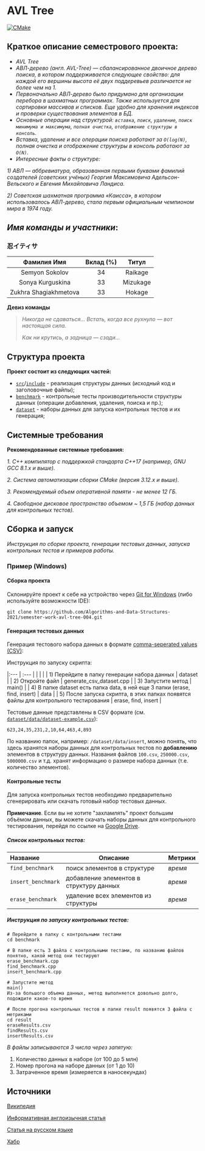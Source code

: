# AVL Tree

[![CMake](https://github.com/Algorithms-and-Data-Structures-2021/semester-work-avl-tree-004/actions/workflows/cmake.yml/badge.svg)](https://github.com/Algorithms-and-Data-Structures-2021/semester-work-avl-tree-004/actions/workflows/cmake.yml)

## Краткое описание семестрового проекта:

- _AVL Tree_
- _АВЛ-дерево (англ. AVL-Tree) — сбалансированное двоичное дерево поиска, в котором поддерживается следующее свойство: для каждой его вершины высота её двух поддеревьев различается не более чем на 1._
- _Первоначально АВЛ-дерево было придумано для организации перебора в шахматных программах. Также используется для сортировки массивов и списков. Еще удобно для хранения индексов и проверки существования элементов в БД._
- _Основные операции над структурой: `вставка`, `поиск`, `удаление`, `поиск минимума и максимума`, `полная очистка`, `отображение структуры в консоль`._
- _Вставка, удаление и все операции поиска работают за `O(log(N)`, полная очистка и отображение структуры в консоль работают за `O(N)`._
- _Интересные факты о структуре:_

_1) АВЛ — аббревиатура, образованная первыми буквами фамилий создателей (советских учёных) Георгия Максимовича Адельсон-Вельского и Евгения Михайловича Ландиса._

_2) Советская шахматная программа «Каисса», в котором использовалось АВЛ-дерево, стала первым официальным чемпионом мира в 1974 году._

## _Имя команды и участники_: 

### 忍イティサ

| Фамилия Имя           | Вклад (%) | Титул                 |
| :---:                 |   :---:   |  :---:                |
| Semyon Sokolov        | 34        |  Raikage              |
| Sonya Kurguskina      | 33        |  Mizukage             |
| Zukhra Shagiakhmetova | 33        |  Hokage               |

**Девиз команды**
> _Никогда не сдаваться... Встать, когда все рухнуло — вот настоящая сила._
>
> _Как ни крутись, а задница — сзади..._

## Структура проекта

**Проект состоит из следующих частей:**

- [`src`](src)/[`include`](include) - реализация структуры данных (исходный код и заголовочные файлы);
- [`benchmark`](benchmark) - контрольные тесты производительности структуры данных (операции добавления, удаления,
  поиска и пр.);
- [`dataset`](dataset) - наборы данных для запуска контрольных тестов и их генерация;

## Системные требования
**Рекомендованные системные требования:**

_1. С++ компилятор c поддержкой стандарта C++17 (например, _GNU GCC 8.1.x_ и выше)._

_2. Система автоматизации сборки _CMake_ (версия _3.12.x_ и выше)._

_3. Рекомендуемый объем оперативной памяти - не менее 12 ГБ._

_4. Свободное дисковое пространство объемом ~ 1,5 ГБ (набор данных для контрольных тестов)._

## Сборка и запуск

_Инструкция по сборке проекта, генерации тестовых данных, запуска контрольных тестов и примеров работы._

### Пример (Windows)

#### Сборка проекта

Склонируйте проект к себе на устройство через [Git for Windows](https://gitforwindows.org/) (либо используйте
возможности IDE):

```shell
git clone https://github.com/Algorithms-and-Data-Structures-2021/semester-work-avl-tree-004.git
```

#### Генерация тестовых данных

Генерация тестового набора данных в
формате [comma-seperated values (CSV)](https://en.wikipedia.org/wiki/Comma-separated_values):

Инструкция по запуску скрипта:

|:---                                                                                  | :---                         |
|                                                                                      |                              |
| 1) Перейдите в папку генерации набора данных                                         | dataset                      |
| 2) Откройте файл                                                                     | generate_csv_dataset.cpp     |
| 3) Запустите метод                                                                   | main()                       |
| 4) В папке dataset есть папка data, в ней еще 3 папки (erase, find, insert)          | data                         |
| 5) После запуска скрипта, в этих папках появятся файлы для контрольного тестирования | erase, find,    insert       |

Тестовые данные представлены в CSV формате (см.
[`dataset/data/dataset-example.csv`](dataset/data/dataset-example.csv)):

```csv
623,24,35,231,2,10,64,463,4,893
```

По названию папок, например: `/dataset/data/insert`, можно понять, что здесь хранятся наборы данных для контрольных тестов по
**добавлению** элементов в структуру данных. Названия файлов `100.csv`, `250000.csv`, `5000000.csv` и т.д. хранят информацию о размере набора данных (т.е. количество элементов). 

#### Контрольные тесты

Для запуска контрольных тестов необходимо предварительно сгенерировать или скачать готовый набор тестовых данных.

**Примечание**. Если вы не хотите "захламлять" проект большим объёмом данных, вы можете скачать наборы данных для контрольного тестирования, перейдя по ссылке
на [Google Drive](https://drive.google.com/drive/folders/1JrwznOsbdMcUp213TOb6vMAcEY5Gcmnp).

##### Список контрольных тестов:

| Название                        | Описание                                               | Метрики         |
| :---                            | ---                                                    | :---            |
| `find_benchmark`                | поиск элементов в структуре                            | _время_         |
| `insert_benchmark`              | добавление элементов в структуру данных                | _время_         |
| `erase_benchmark`               | удаление всех элементов из структуры                   | _время_         |

##### Инструкция по запуску контрольных тестов:
```shell
# Перейдите в папку с контрольными тестами
cd benchmark

# В папке есть 3 файла с контрольными тестами, по названию файлов понятно, какой метод они тестируют
erase_benchmark.cpp
find_benchmark.cpp
insert_benchmark.cpp

# Запустите метод
main()
Из-за большого объема данных, метод выполняется довольно долго, подождите какое-то время

# После прогона контрольных тестов в папке result появятся 3 файла с метриками
cd result
eraseResults.csv
findResults.csv
insertResults.csv
```
_В файлы записываются 3 числа через запятую:_
1) Количество данных в наборе (от 100 до 5 млн)
2) Номер прогона на наборе данных (от 1 до 10)
3) Затраченное время (измеряется в наносекундах)




## Источники

[Википедия](https://en.wikipedia.org/wiki/AVL_tree#Searching)

[Информативная англоизычная статья](https://www.guru99.com/avl-tree.html)

[Статья на русском языке](https://kvodo.ru/avl-tree.html)

[Хабр](https://habr.com/ru/post/150732/)
 


